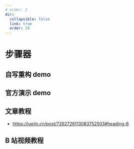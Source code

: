 ```yaml
---
# order: 2
dir:
  collapsible: false
  link: true
  order: 20
---
```


<script setup >
import ProgressSteps from "@docs/50projects50days-vue3/02-progress-steps/ProgressSteps.vue";
</script>

# 步骤器

## 自写重构 demo

<ClientOnly>
	<ProgressSteps />
</ClientOnly>

## 官方演示 demo

## 文章教程

- https://juejin.cn/post/7262726113083752503#heading-6

## B 站视频教程
